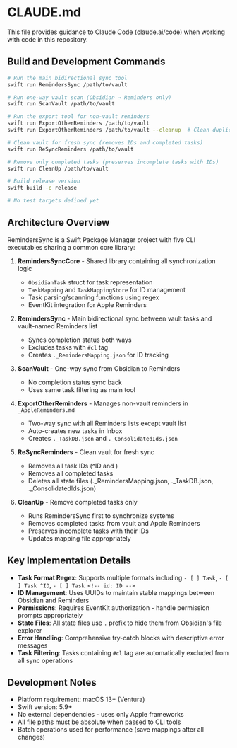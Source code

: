 # CLAUDE.md

This file provides guidance to Claude Code (claude.ai/code) when working with code in this repository.

## Build and Development Commands

```bash
# Run the main bidirectional sync tool
swift run RemindersSync /path/to/vault

# Run one-way vault scan (Obsidian → Reminders only)
swift run ScanVault /path/to/vault

# Run the export tool for non-vault reminders
swift run ExportOtherReminders /path/to/vault
swift run ExportOtherReminders /path/to/vault --cleanup  # Clean duplicate IDs

# Clean vault for fresh sync (removes IDs and completed tasks)
swift run ReSyncReminders /path/to/vault

# Remove only completed tasks (preserves incomplete tasks with IDs)
swift run CleanUp /path/to/vault

# Build release version
swift build -c release

# No test targets defined yet
```

## Architecture Overview

RemindersSync is a Swift Package Manager project with five CLI executables sharing a common core library:

1. **RemindersSyncCore** - Shared library containing all synchronization logic
   - `ObsidianTask` struct for task representation
   - `TaskMapping` and `TaskMappingStore` for ID management
   - Task parsing/scanning functions using regex
   - EventKit integration for Apple Reminders

2. **RemindersSync** - Main bidirectional sync between vault tasks and vault-named Reminders list
   - Syncs completion status both ways
   - Excludes tasks with `#cl` tag
   - Creates `._RemindersMapping.json` for ID tracking

3. **ScanVault** - One-way sync from Obsidian to Reminders
   - No completion status sync back
   - Uses same task filtering as main tool

4. **ExportOtherReminders** - Manages non-vault reminders in `_AppleReminders.md`
   - Two-way sync with all Reminders lists except vault list
   - Auto-creates new tasks in Inbox
   - Creates `._TaskDB.json` and `._ConsolidatedIds.json`

5. **ReSyncReminders** - Clean vault for fresh sync
   - Removes all task IDs (^ID and <!-- id: ID -->)
   - Removes all completed tasks
   - Deletes all state files (._RemindersMapping.json, ._TaskDB.json, ._ConsolidatedIds.json)

6. **CleanUp** - Remove completed tasks only
   - Runs RemindersSync first to synchronize systems
   - Removes completed tasks from vault and Apple Reminders
   - Preserves incomplete tasks with their IDs
   - Updates mapping file appropriately

## Key Implementation Details

- **Task Format Regex**: Supports multiple formats including `- [ ] Task`, `- [ ] Task ^ID`, `- [ ] Task <!-- id: ID -->`
- **ID Management**: Uses UUIDs to maintain stable mappings between Obsidian and Reminders
- **Permissions**: Requires EventKit authorization - handle permission prompts appropriately
- **State Files**: All state files use `.` prefix to hide them from Obsidian's file explorer
- **Error Handling**: Comprehensive try-catch blocks with descriptive error messages
- **Task Filtering**: Tasks containing `#cl` tag are automatically excluded from all sync operations

## Development Notes

- Platform requirement: macOS 13+ (Ventura)
- Swift version: 5.9+
- No external dependencies - uses only Apple frameworks
- All file paths must be absolute when passed to CLI tools
- Batch operations used for performance (save mappings after all changes)
